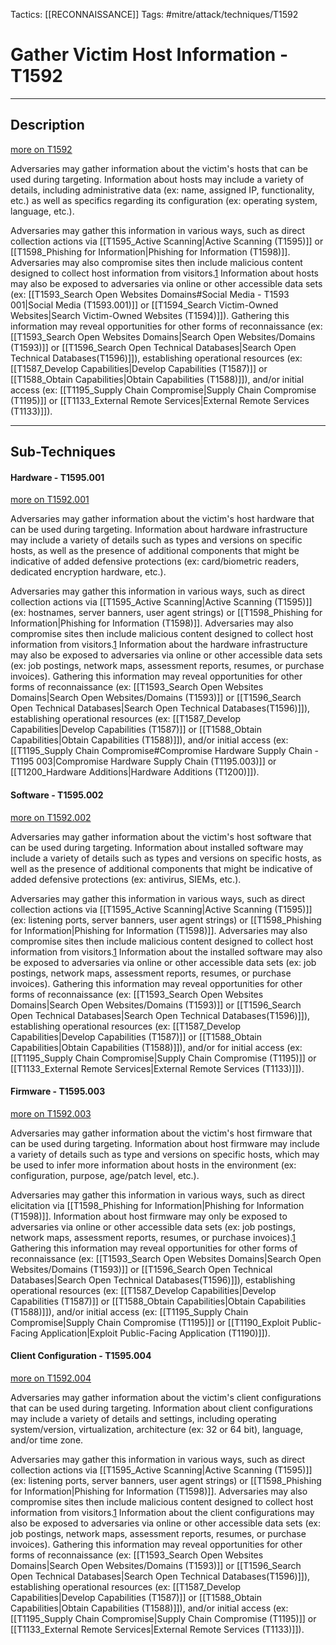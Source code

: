 Tactics: [[RECONNAISSANCE]]
Tags: #mitre/attack/techniques/T1592 

# Gather Victim Host Information - T1592
---
## Description
[more on T1592](https://attack.mitre.org/techniques/T1592)

Adversaries may gather information about the victim's hosts that can be used during targeting. Information about hosts may include a variety of details, including administrative data (ex: name, assigned IP, functionality, etc.) as well as specifics regarding its configuration (ex: operating system, language, etc.).

Adversaries may gather this information in various ways, such as direct collection actions via [[T1595_Active Scanning|Active Scanning (T1595)]] or [[T1598_Phishing for Information|Phishing for Information (T1598)]]. Adversaries may also compromise sites then include malicious content designed to collect host information from visitors.[1](https://cybersecurity.att.com/blogs/labs-research/scanbox-a-reconnaissance-framework-used-on-watering-hole-attacks) Information about hosts may also be exposed to adversaries via online or other accessible data sets (ex: [[T1593_Search Open Websites Domains#Social Media - T1593 001|Social Media (T1593.001)]] or [[T1594_Search Victim-Owned Websites|Search Victim-Owned Websites (T1594)]]). Gathering this information may reveal opportunities for other forms of reconnaissance (ex: [[T1593_Search Open Websites Domains|Search Open Websites/Domains (T1593)]] or [[T1596_Search Open Technical Databases|Search Open Technical Databases(T1596)]]), establishing operational resources (ex: [[T1587_Develop Capabilities|Develop Capabilities (T1587)]] or [[T1588_Obtain Capabilities|Obtain Capabilities (T1588)]]), and/or initial access (ex: [[T1195_Supply Chain Compromise|Supply Chain Compromise (T1195)]] or [[T1133_External Remote Services|External Remote Services (T1133)]]).

---
## Sub-Techniques

#### Hardware - T1595.001
[more on T1592.001](https://attack.mitre.org/techniques/T1592/001)

Adversaries may gather information about the victim's host hardware that can be used during targeting. Information about hardware infrastructure may include a variety of details such as types and versions on specific hosts, as well as the presence of additional components that might be indicative of added defensive protections (ex: card/biometric readers, dedicated encryption hardware, etc.).

Adversaries may gather this information in various ways, such as direct collection actions via [[T1595_Active Scanning|Active Scanning (T1595)]] (ex: hostnames, server banners, user agent strings) or [[T1598_Phishing for Information|Phishing for Information (T1598)]]. Adversaries may also compromise sites then include malicious content designed to collect host information from visitors.[1](https://cybersecurity.att.com/blogs/labs-research/scanbox-a-reconnaissance-framework-used-on-watering-hole-attacks) Information about the hardware infrastructure may also be exposed to adversaries via online or other accessible data sets (ex: job postings, network maps, assessment reports, resumes, or purchase invoices). Gathering this information may reveal opportunities for other forms of reconnaissance (ex: [[T1593_Search Open Websites Domains|Search Open Websites/Domains (T1593)]] or [[T1596_Search Open Technical Databases|Search Open Technical Databases(T1596)]]), establishing operational resources (ex: [[T1587_Develop Capabilities|Develop Capabilities (T1587)]] or [[T1588_Obtain Capabilities|Obtain Capabilities (T1588)]]), and/or initial access (ex: [[T1195_Supply Chain Compromise#Compromise Hardware Supply Chain - T1195 003|Compromise Hardware Supply Chain (T1195.003)]] or [[T1200_Hardware Additions|Hardware Additions (T1200)]]).

#### Software - T1595.002
[more on T1592.002](https://attack.mitre.org/techniques/T1592/002)

Adversaries may gather information about the victim's host software that can be used during targeting. Information about installed software may include a variety of details such as types and versions on specific hosts, as well as the presence of additional components that might be indicative of added defensive protections (ex: antivirus, SIEMs, etc.).

Adversaries may gather this information in various ways, such as direct collection actions via [[T1595_Active Scanning|Active Scanning (T1595)]] (ex: listening ports, server banners, user agent strings) or [[T1598_Phishing for Information|Phishing for Information (T1598)]]. Adversaries may also compromise sites then include malicious content designed to collect host information from visitors.[1](https://cybersecurity.att.com/blogs/labs-research/scanbox-a-reconnaissance-framework-used-on-watering-hole-attacks) Information about the installed software may also be exposed to adversaries via online or other accessible data sets (ex: job postings, network maps, assessment reports, resumes, or purchase invoices). Gathering this information may reveal opportunities for other forms of reconnaissance (ex: [[T1593_Search Open Websites Domains|Search Open Websites/Domains (T1593)]] or [[T1596_Search Open Technical Databases|Search Open Technical Databases(T1596)]]), establishing operational resources (ex: [[T1587_Develop Capabilities|Develop Capabilities (T1587)]] or [[T1588_Obtain Capabilities|Obtain Capabilities (T1588)]]), and/or for initial access (ex: [[T1195_Supply Chain Compromise|Supply Chain Compromise (T1195)]] or [[T1133_External Remote Services|External Remote Services (T1133)]]).

#### Firmware - T1595.003
[more on T1592.003](https://attack.mitre.org/techniques/T1592/003)

Adversaries may gather information about the victim's host firmware that can be used during targeting. Information about host firmware may include a variety of details such as type and versions on specific hosts, which may be used to infer more information about hosts in the environment (ex: configuration, purpose, age/patch level, etc.).

Adversaries may gather this information in various ways, such as direct elicitation via [[T1598_Phishing for Information|Phishing for Information (T1598)]]. Information about host firmware may only be exposed to adversaries via online or other accessible data sets (ex: job postings, network maps, assessment reports, resumes, or purchase invoices).[1](https://arstechnica.com/information-technology/2020/08/intel-is-investigating-the-leak-of-20gb-of-its-source-code-and-private-data/) Gathering this information may reveal opportunities for other forms of reconnaissance (ex: [[T1593_Search Open Websites Domains|Search Open Websites/Domains (T1593)]] or [[T1596_Search Open Technical Databases|Search Open Technical Databases(T1596)]]), establishing operational resources (ex: [[T1587_Develop Capabilities|Develop Capabilities (T1587)]] or [[T1588_Obtain Capabilities|Obtain Capabilities (T1588)]]), and/or initial access (ex: [[T1195_Supply Chain Compromise|Supply Chain Compromise (T1195)]] or [[T1190_Exploit Public-Facing Application|Exploit Public-Facing Application (T1190)]]).

#### Client Configuration - T1595.004
[more on T1592.004](https://attack.mitre.org/techniques/T1592/004)

Adversaries may gather information about the victim's client configurations that can be used during targeting. Information about client configurations may include a variety of details and settings, including operating system/version, virtualization, architecture (ex: 32 or 64 bit), language, and/or time zone.

Adversaries may gather this information in various ways, such as direct collection actions via [[T1595_Active Scanning|Active Scanning (T1595)]] (ex: listening ports, server banners, user agent strings) or [[T1598_Phishing for Information|Phishing for Information (T1598)]]. Adversaries may also compromise sites then include malicious content designed to collect host information from visitors.[1](https://cybersecurity.att.com/blogs/labs-research/scanbox-a-reconnaissance-framework-used-on-watering-hole-attacks) Information about the client configurations may also be exposed to adversaries via online or other accessible data sets (ex: job postings, network maps, assessment reports, resumes, or purchase invoices). Gathering this information may reveal opportunities for other forms of reconnaissance (ex: [[T1593_Search Open Websites Domains|Search Open Websites/Domains (T1593)]] or [[T1596_Search Open Technical Databases|Search Open Technical Databases(T1596)]]), establishing operational resources (ex: [[T1587_Develop Capabilities|Develop Capabilities (T1587)]] or [[T1588_Obtain Capabilities|Obtain Capabilities (T1588)]]), and/or initial access (ex: [[T1195_Supply Chain Compromise|Supply Chain Compromise (T1195)]] or [[T1133_External Remote Services|External Remote Services (T1133)]]).